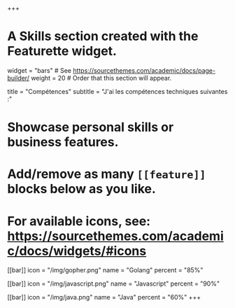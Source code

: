 +++
# A Skills section created with the Featurette widget.
widget = "bars"  # See https://sourcethemes.com/academic/docs/page-builder/
weight = 20  # Order that this section will appear.

title = "Compétences"
subtitle = "J'ai les compétences techniques suivantes :"

# Showcase personal skills or business features.
# 
# Add/remove as many `[[feature]]` blocks below as you like.
# 
# For available icons, see: https://sourcethemes.com/academic/docs/widgets/#icons

[[bar]]
	icon = "/img/gopher.png"
  name = "Golang"
  percent = "85%"

[[bar]]
	icon = "/img/javascript.png"
  name = "Javascript"
  percent = "90%"

[[bar]]
	icon = "/img/java.png"
  name = "Java"
  percent = "60%"
+++
